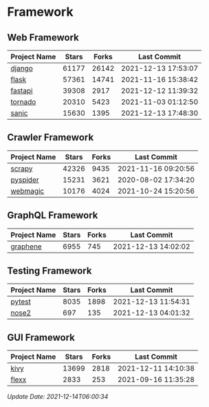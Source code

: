 # Framework

## Web Framework
| Project Name | Stars | Forks | Last Commit |
| ------------ | ----- | ----- | ----------- |
| [django](https://github.com/django/django) | 61177 | 26142 | 2021-12-13 17:53:07 |
| [flask](https://github.com/pallets/flask) | 57361 | 14741 | 2021-11-16 15:38:42 |
| [fastapi](https://github.com/tiangolo/fastapi) | 39308 | 2917 | 2021-12-12 11:39:32 |
| [tornado](https://github.com/tornadoweb/tornado) | 20310 | 5423 | 2021-11-03 01:12:50 |
| [sanic](https://github.com/sanic-org/sanic) | 15630 | 1395 | 2021-12-13 17:48:30 |

## Crawler Framework
| Project Name | Stars | Forks | Last Commit |
| ------------ | ----- | ----- | ----------- |
| [scrapy](https://github.com/scrapy/scrapy) | 42326 | 9435 | 2021-11-16 09:20:56 |
| [pyspider](https://github.com/binux/pyspider) | 15231 | 3621 | 2020-08-02 17:34:20 |
| [webmagic](https://github.com/code4craft/webmagic) | 10176 | 4024 | 2021-10-24 15:20:56 |

## GraphQL Framework
| Project Name | Stars | Forks | Last Commit |
| ------------ | ----- | ----- | ----------- |
| [graphene](https://github.com/graphql-python/graphene) | 6955 | 745 | 2021-12-13 14:02:02 |

## Testing Framework
| Project Name | Stars | Forks | Last Commit |
| ------------ | ----- | ----- | ----------- |
| [pytest](https://github.com/pytest-dev/pytest) | 8035 | 1898 | 2021-12-13 11:54:31 |
| [nose2](https://github.com/nose-devs/nose2) | 697 | 135 | 2021-12-13 04:01:32 |

## GUI Framework
| Project Name | Stars | Forks | Last Commit |
| ------------ | ----- | ----- | ----------- |
| [kivy](https://github.com/kivy/kivy) | 13699 | 2818 | 2021-12-11 14:10:38 |
| [flexx](https://github.com/flexxui/flexx) | 2833 | 253 | 2021-09-16 11:35:28 |

*Update Date: 2021-12-14T06:00:34*